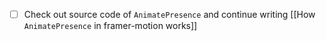 
- [ ] Check out source code of `AnimatePresence` and continue writing [[How `AnimatePresence` in framer-motion works]]